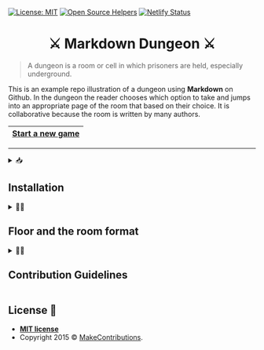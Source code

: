 [![License: MIT](https://img.shields.io/badge/License-MIT-blue.svg)](https://opensource.org/licenses/MIT)
[![Open Source Helpers](https://www.codetriage.com/makecontributions/markdown-dungeon/badges/users.svg)](https://www.codetriage.com/makecontributions/markdown-dungeon)
[![Netlify Status](https://api.netlify.com/api/v1/badges/320e6533-33ab-402c-bfb9-ebac1881b260/deploy-status)](https://app.netlify.com/sites/markdown-dungeon/deploys)

 <h1 align="center">⚔️ Markdown Dungeon ⚔️</h1>

> A dungeon is a room or cell in which prisoners are held, especially underground.

This is an example repo illustration of a dungeon using **Markdown** on Github.
In the dungeon the reader chooses which option to take and jumps into an appropriate page of the room that based on their choice.
It is collaborative because the room is written by many authors.

|[Start a new game](./start-new-game.md)|
|---|

---

<details><summary>📥<h2>Installation</h2></summary>

You need install [yarn](https://www.npmjs.com/package/yarn).

1. Clone the repo

```bash
git clone https://github.com/MakeContributions/markdown-dungeon.git
```

2. Got to folder

```bash
cd markdown-dungeon
```

3. Run install dependecy

```bash
yarn
```

4. Create a `.env.development` file in the project root folder and copy the format of `.env.example` file.
5. To start the development server run:

```bash
yarn start
```

> Ensure you are not using Power shell

6. 🎉 Open your browser and go to http://localhost:8000/ or http://localhost:8000/___graphql

</details>

<details><summary>👷‍♂️<h2>Floor and the room format</h2></summary>
 
 A **floor** is a folder and each floor is a collection of **rooms** and every room is a `Markdown` file.
The Markdown capability links is used for up/down and go to another room, like below example.

[Go to Github dungeon](https://github.com/)

```markdown
[Go to Github dungeon](https://github.com/)
```
</details>

<details><summary>👩‍💻<h2>Contribution Guidelines</h2></summary>
 
1.  <strong>Make Adequately Sized Changes</strong>
    - Keep changes small
    - Don't add an option without adding any gate for readers who decide on that option, so the dungeon will not be full of deadlinks. Instead, the last markdown file the reader reaches on any path of the room should not have any options.
    - <details><summary>Here are some examples of appropriate changes:</summary>

       - Add one or two sentences to an existing "page" (file) in the room.
       - Add a new option to an existing choice point, and link that option to an existing "room" or "floor".
       - Add a new option to an existing choice point, create a new "page" for that option, and add a sentence or two to the new "page".
       - Add a couple of options to a current dead-end "page", and add a "page" or link to an existing "page" for each option.
       
       </details>

2. <details><summary><strong>⛩ Dungeon Structure</strong></summary>

   Structure should be `dungeon-name/floor-number/room-number`, please see below definiotion of each variables:

   - dungeon-name: is a folder that contains floor number, should separate words with a dash(-), is alphanumeric. Example: **normal-dungeon-1**.
   - floor-number: is a folder that contains room number, is numeric do not add **0** before the number.

   ```textile
   1, 2, 3 // Compliance

   01, 02, A3 // Non-Compliance
   ```

   - room-number: is a markdown file, the name of the file should be in numeric, but if has sub-rooms of the room you could separate the room number with a dash(-), the sub room could be alphanumeric.

   ```textile
   1, 2, 3-AF, 3-01 // Compliance

   01A, 02*A3, A3+F // Non-Compliance
   ```

   > Folder or file name only accept all ASCII characters and the dash(-).
   > If you created a new dungeon please add in [Start a new game](./start-new-game.md), so the reader can go to your dungeon
   
   </details> 

3. <details><summary><strong>🔗 Use Relative Links</strong></summary>
 
   The links in this file must be [relative links](https://compugoddess.com/relative-vs-absolute-links/) to continue working if the repository is forked.
   
   </details>

4. <details><summary><strong>📏 Line Lengths</strong></summary>
 
     Keep all lines 120 characters or less. Otherwise, the raw files will be difficult to read in the browser or on the command line, and the changes will be more difficult to review.
     
     </details>
     
4. <details><summary><strong>🪓 Blank Lines Between Options</strong></summary>

    Insert blank lines between the different options so that the options are visually separated.
    </details>
    
</details>

## License 📝

- **[MIT license](http://opensource.org/licenses/mit-license.php)**
- Copyright 2015 © <a href="https://github.com/MakeContributions" target="_blank">MakeContributions</a>.
